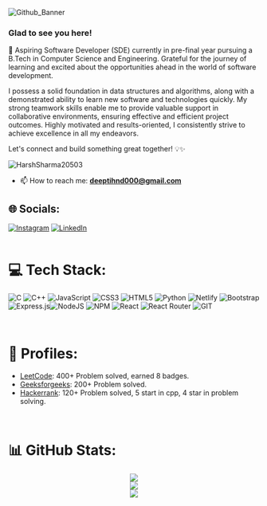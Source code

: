 ![Github_Banner](https://github.com/deepti1028/deepti1028/assets/109272311/61b8df29-7448-45dd-a2b4-5e35861fd9b7)


### Glad to see you here!  
🚀 Aspiring Software Developer (SDE) currently in pre-final year pursuing a B.Tech in Computer Science and Engineering. Grateful for the journey of learning and excited about the opportunities ahead in the world of software development.

I possess a solid foundation in data structures and algorithms, along with a demonstrated ability to learn new software and technologies quickly. My strong teamwork skills enable me to provide valuable support in collaborative environments, ensuring effective and efficient project outcomes. Highly motivated and results-oriented, I consistently strive to achieve excellence in all my endeavors.

Let's connect and build something great together! 💡✨ 
<br/>
<p align="left"> <img src="https://komarev.com/ghpvc/?username=deepti1028&label=Profile%20views&color=0e75b6&style=flat" alt="HarshSharma20503" /> </p>

- 📫 How to reach me: **deeptihnd000@gmail.com**

## 🌐 Socials:
[![Instagram](https://img.shields.io/badge/Instagram-%23E4405F.svg?logo=Instagram&logoColor=white)](https://www.instagram.com/deepti_1028/) [![LinkedIn](https://img.shields.io/badge/LinkedIn-%230077B5.svg?logo=linkedin&logoColor=white)](https://www.linkedin.com/in/deepti1028/) 
<br/> 
<br/>

# 💻 Tech Stack:
![C](https://img.shields.io/badge/c-%2300599C.svg?style=for-the-badge&logo=c&logoColor=white) ![C++](https://img.shields.io/badge/c++-%2300599C.svg?style=for-the-badge&logo=c%2B%2B&logoColor=white) ![JavaScript](https://img.shields.io/badge/javascript-%23323330.svg?style=for-the-badge&logo=javascript&logoColor=%23F7DF1E) ![CSS3](https://img.shields.io/badge/css3-%231572B6.svg?style=for-the-badge&logo=css3&logoColor=white) ![HTML5](https://img.shields.io/badge/html5-%23E34F26.svg?style=for-the-badge&logo=html5&logoColor=white) ![Python](https://img.shields.io/badge/python-3670A0?style=for-the-badge&logo=python&logoColor=ffdd54) ![Netlify](https://img.shields.io/badge/netlify-%23000000.svg?style=for-the-badge&logo=netlify&logoColor=#00C7B7) ![Bootstrap](https://img.shields.io/badge/bootstrap-%23563D7C.svg?style=for-the-badge&logo=bootstrap&logoColor=white) ![Express.js](https://img.shields.io/badge/express.js-%23404d59.svg?style=for-the-badge&logo=express&logoColor=%2361DAFB)![NodeJS](https://img.shields.io/badge/node.js-6DA55F?style=for-the-badge&logo=node.js&logoColor=white) ![NPM](https://img.shields.io/badge/NPM-%23000000.svg?style=for-the-badge&logo=npm&logoColor=white) ![React](https://img.shields.io/badge/react-%2320232a.svg?style=for-the-badge&logo=react&logoColor=%2361DAFB) ![React Router](https://img.shields.io/badge/React_Router-CA4245?style=for-the-badge&logo=react-router&logoColor=white) ![GIT](https://img.shields.io/badge/Git-%23E34F26?style=for-the-badge&logo=Git&logoColor=black)

<br/>

# 👤 Profiles:

- [LeetCode](https://leetcode.com/deepti_jain/): 400+ Problem solved, earned 8 badges. 
- [Geeksforgeeks](https://auth.geeksforgeeks.org/user/deeptihnd000): 200+ Problem solved.
- [Hackerrank](https://www.hackerrank.com/profile/deeptihnd000): 120+ Problem solved, 5 start in cpp, 4 star in problem solving.

<br/> 

# 📊 GitHub Stats:

<div align="center" dir="auto" <img style="max-width: 100%;" src="https://github-readme-stats.vercel.app/api?username=deepti1028&show_icons=true&theme=radical" />
 <img style="max-width: 100%;" src="https://github-readme-stats.vercel.app/api?username=deepti1028&theme=light&hide_border=false&include_all_commits=true&count_private=false" />
</div>

<div align="center" dir="auto" <img style="max-width: 100%;" src="https://github-readme-stats.vercel.app/api?username=deepti1028&show_icons=true&theme=radical" />
 <img style="max-width: 100%;" src="https://github-readme-streak-stats.herokuapp.com/?user=deepti1028&theme=light&hide_border=false" />
</div>

<div align="center" dir="auto" <img style="max-width: 100%;" src="https://github-readme-stats.vercel.app/api?username=deepti1028&show_icons=true&theme=radical" />
 <img style="max-width: 100%;" src="https://github-readme-stats.vercel.app/api/top-langs/?username=deepti1028&theme=light&layout=compact" />
</div>






